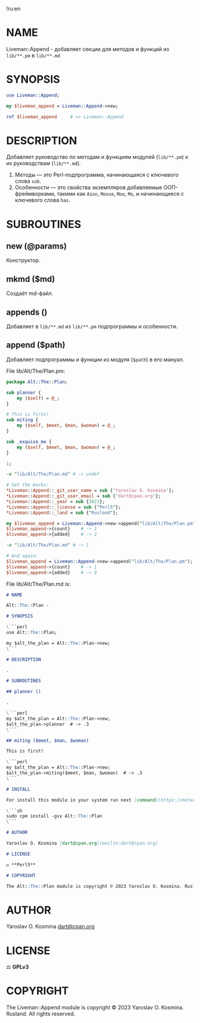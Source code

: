 !ru:en
# NAME

Liveman::Append - добавляет секции для методов и функций из `lib/**.pm` в `lib/**.md`

# SYNOPSIS

```perl
use Liveman::Append;

my $liveman_append = Liveman::Append->new;

ref $liveman_append     # => Liveman::Append
```

# DESCRIPTION

Добавляет руководство по методам и функциям модулей (`lib/**.pm`) к их руководствам (`lib/**.md`).

1. Методы — это Perl-подпрограмма, начинающаяся с ключевого слова `sub`.
1. Особенности — это свойства экземпляров добавляемые ООП-фреймворками, такими как `Aion`, `Moose`, `Moo`, `Mo`, и начинающиеся с ключевого слова `has`.

# SUBROUTINES

## new (@params)

Конструктор.

## mkmd ($md)

Создаёт md-файл.

## appends ()

Добавляет в `lib/**.md` из `lib/**.pm` подпрограммы и особенности.

## append ($path)

Добавляет подпрограммы и функции из модуля (`$path`) в его мануал.

File lib/Alt/The/Plan.pm:
```perl
package Alt::The::Plan;

sub planner {
	my ($self) = @_;
}

# This is first!
sub miting {
	my ($self, $meet, $man, $woman) = @_;
}

sub _exquise_me {
	my ($self, $meet, $man, $woman) = @_;
}

1;
```

```perl
-e "lib/Alt/The/Plan.md" # -> undef

# Set the mocks:
*Liveman::Append::_git_user_name = sub {'Yaroslav O. Kosmina'};
*Liveman::Append::_git_user_email = sub {'dart@cpan.org'};
*Liveman::Append::_year = sub {2023};
*Liveman::Append::_license = sub {"Perl5"};
*Liveman::Append::_land = sub {"Rusland"};

my $liveman_append = Liveman::Append->new->append("lib/Alt/The/Plan.pm");
$liveman_append->{count}	# -> 1
$liveman_append->{added}	# -> 2

-e "lib/Alt/The/Plan.md" # -> 1

# And again:
$liveman_append = Liveman::Append->new->append("lib/Alt/The/Plan.pm");
$liveman_append->{count}	# -> 1
$liveman_append->{added}	# -> 0
```

File lib/Alt/The/Plan.md is:
```markdown
# NAME

Alt::The::Plan - 

# SYNOPSIS

\```perl
use Alt::The::Plan;

my $alt_the_plan = Alt::The::Plan->new;
\```

# DESCRIPTION

.

# SUBROUTINES

## planner ()

.

\```perl
my $alt_the_plan = Alt::The::Plan->new;
$alt_the_plan->planner  # -> .3
\```

## miting ($meet, $man, $woman)

This is first!

\```perl
my $alt_the_plan = Alt::The::Plan->new;
$alt_the_plan->miting($meet, $man, $woman)  # -> .3
\```

# INSTALL

For install this module in your system run next [command](https://metacpan.org/pod/App::cpm):

\```sh
sudo cpm install -gvv Alt::The::Plan
\```

# AUTHOR

Yaroslav O. Kosmina [dart@cpan.org](mailto:dart@cpan.org)

# LICENSE

⚖ **Perl5**

# COPYRIGHT

The Alt::The::Plan module is copyright © 2023 Yaroslav O. Kosmina. Rusland. All rights reserved.
```

# AUTHOR

Yaroslav O. Kosmina <dart@cpan.org>

# LICENSE

⚖ **GPLv3**

# COPYRIGHT

The Liveman::Append module is copyright © 2023 Yaroslav O. Kosmina. Rusland. All rights reserved.
